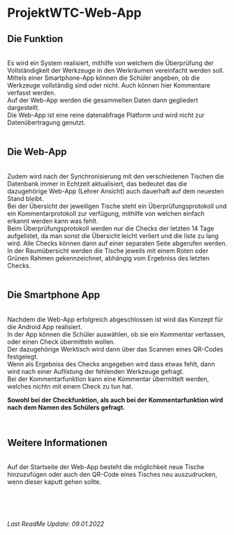 # ProjektWTC-Web-App
 
## Die Funktion 

<br>
Es wird ein System realisiert, mithilfe von welchem die Überprüfung der Vollständigkeit der Werkzeuge in den Werkräumen vereinfacht werden soll. <br>
Mittels einer Smartphone-App können die Schüler angeben, ob die Werkzeuge vollständig sind oder nicht. Auch können hier Kommentare verfasst werden. <br>
Auf der Web-App werden die gesammelten Daten dann gegliedert dargestellt. <br>
Die Web-App ist eine reine datenabfrage Platform und wird nicht zur Datenübertragung genutzt.
<br><br>

## Die Web-App 

<br>
Zudem wird nach der Synchronisierung mit den verschiedenen Tischen die Datenbank immer in Echtzeit aktualisiert, das
bedeutet das die dazugehörige Web-App (Lehrer Ansicht) auch dauerhaft auf dem neuesten Stand bleibt. <br>
Bei der Übersicht der jeweiligen Tische steht ein Überprüfungsprotokoll und ein Kommentarprotokoll zur verfügung, mithilfe von welchen einfach erkannt werden kann was fehlt. <br>
Beim Überprüfungsprotokoll werden nur die Checks der letzten 14 Tage aufgelistet, da man sonst die Übersicht leicht verliert und die liste zu lang wird. Alle Checks können dann auf einer separaten Seite abgerufen werden.
In der Raumübersicht werden die Tische jeweils mit einem Roten oder Grünen Rahmen gekennzeichnet, abhängig vom Ergebniss des letzten Checks.
<br><br>

## Die Smartphone App 

<br>
Nachdem die Web-App erfolgreich abgeschlossen ist wird das Konzept für die Android App realisiert. <br>
In der App können die Schüler auswählen, ob sie ein Kommentar verfassen, oder einen Check übermitteln wollen.<br>
Der dazugehörige Werktisch wird dann über das Scannen eines QR-Codes festgelegt.<br>
Wenn als Ergebniss des Checks angegeben wird dass etwas fehlt, dann wird nach einer Auflistung der fehlenden Werkzeuge gefragt. <br>
Bei der Kommentarfunktion kann eine Kommentar übermittelt werden, welches nichtn mit einem Check zu tun hat.<br>

__Sowohl bei der Checkfunktion, als auch bei der Kommentarfunktion wird nach dem Namen des Schülers gefragt.__

<br>

## Weitere Informationen ##

<br>
Auf der Startseite der Web-App besteht die möglichkeit neue Tische hinzuzufügen oder auch den QR-Code eines Tisches neu auszudrucken, wenn dieser kaputt gehen sollte.

<br><br><br>

*Last ReadMe Update: 09.01.2022*
